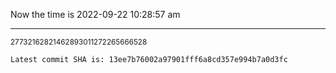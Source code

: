 Now the time is 2022-09-22 10:28:57 am

---

<small>27732162821462893011272265666528</small>

```txt
Latest commit SHA is: 13ee7b76002a97901fff6a8cd357e994b7a0d3fc
```
